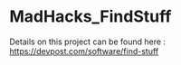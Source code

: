 # MadHacks_FindStuff


Details on this project can be found here : https://devpost.com/software/find-stuff
